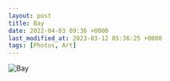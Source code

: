 ```yaml
---
layout: post
title: Bay
date: 2022-04-03 09:36 +0000
last_modified_at: 2023-03-12 05:36:25 +0000
tags: [Photos, Art]
---
```


![Bay](//i.chenna.me/photos/prod/2022-04-03_09_36_32.jpg)
